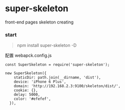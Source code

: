 # super-skeleton

front-end pages skeleton creating

### start

> npm install super-skeleton -D

配置 webapck.config.js

```
const SuperSkeleton = require('super-skeleton');

```

```
new SuperSkeleton({
    staticDir: path.join(__dirname, 'dist'),
    device: 'iPhone 6 Plus',
    domain: 'http://192.168.2.3:9100/skeleton/dist/',
    cookie: {},
    delay: 5000,
    color: '#efefef',
  }),

```
